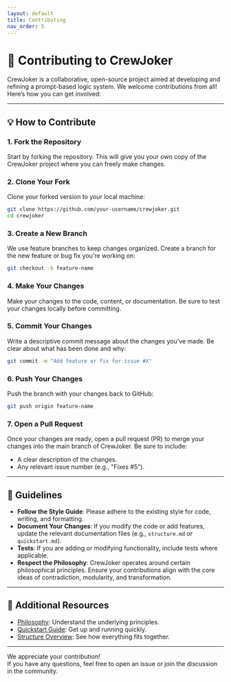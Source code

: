 ```yaml
---
layout: default
title: Contributing
nav_order: 5
---
```


# 🤝 Contributing to CrewJoker

CrewJoker is a collaborative, open-source project aimed at developing and refining a prompt-based logic system. We welcome contributions from all! Here’s how you can get involved:

---

## 💡 How to Contribute

### 1. **Fork the Repository**

Start by forking the repository. This will give you your own copy of the CrewJoker project where you can freely make changes.

### 2. **Clone Your Fork**

Clone your forked version to your local machine:

```bash
git clone https://github.com/your-username/crewjoker.git
cd crewjoker
```

### 3. **Create a New Branch**

We use feature branches to keep changes organized. Create a branch for the new feature or bug fix you're working on:

```bash
git checkout -b feature-name
```

### 4. **Make Your Changes**

Make your changes to the code, content, or documentation. Be sure to test your changes locally before committing.

### 5. **Commit Your Changes**

Write a descriptive commit message about the changes you’ve made. Be clear about what has been done and why:

```bash
git commit -m "Add feature or fix for issue #X"
```

### 6. **Push Your Changes**

Push the branch with your changes back to GitHub:

```bash
git push origin feature-name
```

### 7. **Open a Pull Request**

Once your changes are ready, open a pull request (PR) to merge your changes into the main branch of CrewJoker. Be sure to include:

- A clear description of the changes.
- Any relevant issue number (e.g., "Fixes #5").

---

## 📝 Guidelines

- **Follow the Style Guide**: Please adhere to the existing style for code, writing, and formatting.
- **Document Your Changes**: If you modify the code or add features, update the relevant documentation files (e.g., `structure.md` or `quickstart.md`).
- **Tests**: If you are adding or modifying functionality, include tests where applicable.
- **Respect the Philosophy**: CrewJoker operates around certain philosophical principles. Ensure your contributions align with the core ideas of contradiction, modularity, and transformation.

---

## 🚀 Additional Resources

- [Philosophy](../philosophy.md): Understand the underlying principles.
- [Quickstart Guide](../quickstart.md): Get up and running quickly.
- [Structure Overview](../structure.md): See how everything fits together.

---

We appreciate your contribution!  
If you have any questions, feel free to open an issue or join the discussion in the community.
